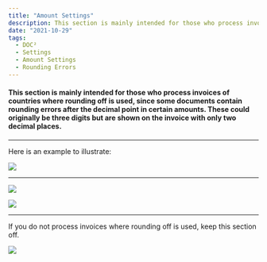 ```yaml
---
title: "Amount Settings"
description: This section is mainly intended for those who process invoices of countries where rounding off is used, since some documents contain rounding errors after the decimal point in certain amounts. These could originally be three digits but are shown on the invoice with only two decimal places.
date: "2021-10-29"
tags:
  - DOC²
  - Settings
  - Amount Settings
  - Rounding Errors
---
```


#### This section is mainly intended for those who process invoices of countries where rounding off is used, since some documents contain rounding errors after the decimal point in certain amounts. These could originally be three digits but are shown on the invoice with only two decimal places.

* * *

Here is an example to illustrate:

![](/_images/doc2/Settings_Amount_2.png)

* * *

![](/_images/doc2/Settings_Amount_1.png)



![](/_images/doc2/Settings_Amount_3.png)

* * *

If you do not process invoices where rounding off is used, keep this section off.

![](/_images/doc2/Settings_Amount_4.png)
